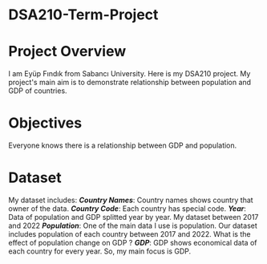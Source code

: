 # DSA210-Term-Project
# Project Overview
I am Eyüp Fındık from Sabancı University. Here is my DSA210 project. My project's main aim is to demonstrate relationship between population and GDP of countries. 


# Objectives
Everyone knows there is a relationship between GDP and population. 

# Dataset
My dataset includes:
***Country Names***: Country names shows country that owner of the data.
***Country Code***: Each country has special code.
***Year***: Data of population and GDP splitted year by year. My dataset between 2017 and 2022
***Population***: One of the main data I use is population. Our dataset includes population of each country between 2017 and 2022. What is the effect of population change on GDP ?
***GDP***: GDP shows economical data of each country for every year. So, my main focus is GDP. 
